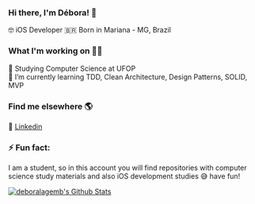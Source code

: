 ### Hi there, I'm Débora! 👋

🤓 iOS Developer 
🇧🇷 Born in Mariana - MG, Brazil  


### What I'm working on 👩‍💻

🔭 Studying Computer Science at UFOP  
🌱 I’m currently learning TDD, Clean Architecture, Design Patterns, SOLID, MVP   


### Find me elsewhere 🌎

💼 [Linkedin](https://www.linkedin.com/in/deboralagemb/)


### ⚡ Fun fact:

I am a student, so in this account you will find repositories with computer science study materials and also iOS development studies 😅 have fun!


<a href="https://github.com/deboralagemb">
<img align="center" alt="deboralagemb's Github Stats" src="https://github-readme-stats.codestackr.vercel.app/api?username=deboralagemb&show_icons=true&hide_border=true&count_private=true&include_all_commits=true&theme=radical" /></a>


<!--
**deboralagemb/deboralagemb** is a ✨ _special_ ✨ repository because its `README.md` (this file) appears on your GitHub profile.

Here are some ideas to get you started:

- 🔭 I’m currently working on ...
- 🌱 I’m currently learning ...
- 👯 I’m looking to collaborate on ...
- 🤔 I’m looking for help with ...
- 💬 Ask me about ...
- 📫 How to reach me: ...
- 😄 Pronouns: ...
- ⚡ Fun fact: ...
-->
